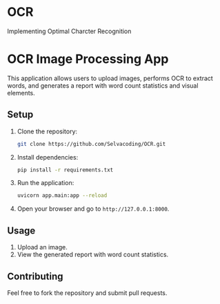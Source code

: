 # OCR
Implementing Optimal Charcter Recognition

# OCR Image Processing App

This application allows users to upload images, performs OCR to extract words, and generates a report with word count statistics and visual elements.

## Setup

1. Clone the repository:
    ```bash
    git clone https://github.com/Selvacoding/OCR.git
    ```

2. Install dependencies:
    ```bash
    pip install -r requirements.txt
    ```

3. Run the application:
    ```bash
    uvicorn app.main:app --reload
    ```

4. Open your browser and go to `http://127.0.0.1:8000`.

## Usage

1. Upload an image.
2. View the generated report with word count statistics.

## Contributing

Feel free to fork the repository and submit pull requests.

